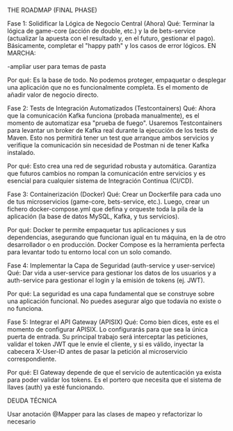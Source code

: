 

THE ROADMAP (FINAL PHASE)

Fase 1: Solidificar la Lógica de Negocio Central (Ahora)
Qué: Terminar la lógica de game-core (acción de double, etc.) y la de bets-service (actualizar la apuesta con el resultado y, en el futuro, gestionar el pago). Básicamente, completar el "happy path" y los casos de error lógicos.
EN MARCHA:



-ampliar user para temas de pasta

Por qué: Es la base de todo. No podemos proteger, empaquetar o desplegar una aplicación que no es funcionalmente completa. Es el momento de añadir valor de negocio directo.

Fase 2: Tests de Integración Automatizados (Testcontainers)
Qué: Ahora que la comunicación Kafka funciona (probada manualmente), es el momento de automatizar esa "prueba de fuego". Usaremos Testcontainers para levantar un broker de Kafka real durante la ejecución de los tests de Maven. Esto nos permitirá tener un test que arranque ambos servicios y verifique la comunicación sin necesidad de Postman ni de tener Kafka instalado.

Por qué: Esto crea una red de seguridad robusta y automática. Garantiza que futuros cambios no rompan la comunicación entre servicios y es esencial para cualquier sistema de Integración Continua (CI/CD).

Fase 3: Containerización (Docker)
Qué: Crear un Dockerfile para cada uno de tus microservicios (game-core, bets-service, etc.). Luego, crear un fichero docker-compose.yml que defina y orqueste toda la pila de la aplicación (la base de datos MySQL, Kafka, y tus servicios).

Por qué: Docker te permite empaquetar tus aplicaciones y sus dependencias, asegurando que funcionan igual en tu máquina, en la de otro desarrollador o en producción. Docker Compose es la herramienta perfecta para levantar todo tu entorno local con un solo comando.

Fase 4: Implementar la Capa de Seguridad (auth-service y user-service)
Qué: Dar vida a user-service para gestionar los datos de los usuarios y a auth-service para gestionar el login y la emisión de tokens (ej. JWT).

Por qué: La seguridad es una capa fundamental que se construye sobre una aplicación funcional. No puedes asegurar algo que todavía no existe o no funciona.

Fase 5: Integrar el API Gateway (APISIX)
Qué: Como bien dices, este es el momento de configurar APISIX. Lo configurarás para que sea la única puerta de entrada. Su principal trabajo será interceptar las peticiones, validar el token JWT que le envíe el cliente, y si es válido, inyectar la cabecera X-User-ID antes de pasar la petición al microservicio correspondiente.

Por qué: El Gateway depende de que el servicio de autenticación ya exista para poder validar los tokens. Es el portero que necesita que el sistema de llaves (auth) ya esté funcionando.


DEUDA TÉCNICA

Usar anotación @Mapper para las clases de mapeo y refactorizar lo necesario

